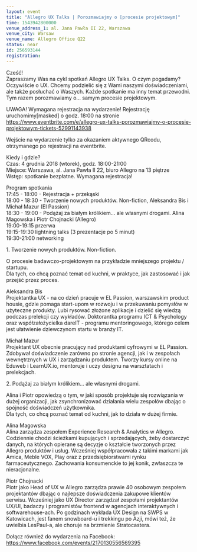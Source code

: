 ```yaml
---
layout: event
title: "Allegro UX Talks | Porozmawiajmy o [procesie projektowym]"
time: 1543942800000
venue_address_1: al. Jana Pawła II 22, Warszawa
venue_city: Warsaw
venue_name: Allegro Office Q22
status: near
id: 256593144
registration: 
---
```


<p>Cześć!<br />Zapraszamy Was na cykl spotkań Allegro UX Talks. O czym pogadamy? Oczywiście o UX. Chcemy podzielić się z Wami naszymi doświadczeniami, ale także posłuchać o Waszych. Każde spotkanie ma inny temat przewodni. Tym razem porozmawiamy o… samym procesie projektowym.</p>
<p>UWAGA! Wymagana rejestracja na wydarzenie! Rejestrację uruchomimy[masked] o godz. 18:00 na stronie<br /><a href="https://www.eventbrite.com/e/allegro-ux-talks-porozmawiajmy-o-procesie-projektowym-tickets-52991143938" class="linkified">https://www.eventbrite.com/e/allegro-ux-talks-porozmawiajmy-o-procesie-projektowym-tickets-52991143938</a></p>
<p>Wejście na wydarzenie tylko za okazaniem aktywnego QRcodu, otrzymanego po rejestracji na eventbrite.</p>
<p>Kiedy i gdzie?<br />Czas: 4 grudnia 2018 (wtorek), godz. 18:00-21:00<br />Miejsce: Warszawa, al. Jana Pawła II 22, biuro Allegro na 13 piętrze<br />Wstęp: spotkanie bezpłatne. Wymagana rejestracja!</p>
<p>Program spotkania<br />17:45 - 18:00 - Rejestracja + przekąski<br />18:00 - 18:30 - Tworzenie nowych produktów. Non-fiction, Aleksandra Bis i Michał Mazur (El Passion)<br />18:30 - 19:00 - Podążaj za białym królikiem… ale własnymi drogami. Alina Magowska i Piotr Chojnacki (Allegro)<br />19:00-19:15 przerwa<br />19:15-19:30 lightning talks (3 prezentacje po 5 minut)<br />19:30-21:00 networking</p>
<p>1. Tworzenie nowych produktów. Non-fiction.</p>
<p>O procesie badawczo-projektowym na przykładzie mniejszego projektu / startupu.<br />Dla tych, co chcą poznać temat od kuchni, w praktyce, jak zastosować i jak przejść przez proces.</p>
<p>Aleksandra Bis<br />Projektantka UX - na co dzień pracuje w EL Passion, warszawskim product housie, gdzie pomaga start-upom w rozwoju i w przekuwaniu pomysłów w użyteczne produkty. Lubi rysować złożone aplikacje i dzielić się wiedzą podczas prelekcji czy wykładów. Doktorantka programu ICT &amp; Psychology oraz współzałożycielka dareIT - programu mentoringowego, którego celem jest ułatwienie dziewczynom startu w branży IT.</p>
<p>Michał Mazur<br />Projektant UX obecnie pracujący nad produktami cyfrowymi w EL Passion. Zdobywał doświadczenie zarówno po stronie agencji, jak i w zespołach wewnętrznych w UX i zarządzaniu produktem. Tworzy kursy online na Eduweb i LearnUX.io, mentoruje i uczy designu na warsztatach i prelekcjach.</p>
<p>2. Podążaj za białym królikiem… ale własnymi drogami.</p>
<p>Alina i Piotr opowiedzą o tym, w jaki sposób projektuje się rozwiązania w dużej organizacji, jak zsynchronizować działania wielu zespołów dbając o spójność doświadczeń użytkownika.<br />Dla tych, co chcą poznać temat od kuchni, jak to działa w dużej firmie.</p>
<p>Alina Magowska<br />Alina zarządza zespołem Experience Research &amp; Analytics w Allegro. Codziennie chodzi ścieżkami kupujących i sprzedających, żeby dostarczyć danych, na których opierane są decyzje o kształcie tworzonych przez Allegro produktów i usług. Wcześniej współpracowała z takimi markami jak Amica, Meble VOX, Play oraz z przedsiębiorstwami rynku farmaceutycznego. Zachowania konsumenckie to jej konik, zwłaszcza te nieracjonalne.</p>
<p>Piotr Chojnacki<br />Piotr jako Head of UX w Allegro zarządza prawie 40 osobowym zespołem projektantów dbając o najlepsze doświadczenia zakupowe klientów serwisu. Wcześniej jako UX Director zarządzał zespołami projektantów UX/UI, badaczy i programistów frontend w agencjach interaktywnych i softwarehouse-ach. Po godzinach wykłada UX Design na SWPS w Katowicach, jest fanem snowboard-u i trekkingu po Azji, mówi też, że uwielbia LesPaul-a, ale choruje na brzmienie Stratocastera.</p>
<p>Dołącz również do wydarzenia na Facebook:<br /><a href="https://www.facebook.com/events/2170130556569395" class="linkified">https://www.facebook.com/events/2170130556569395</a></p>
